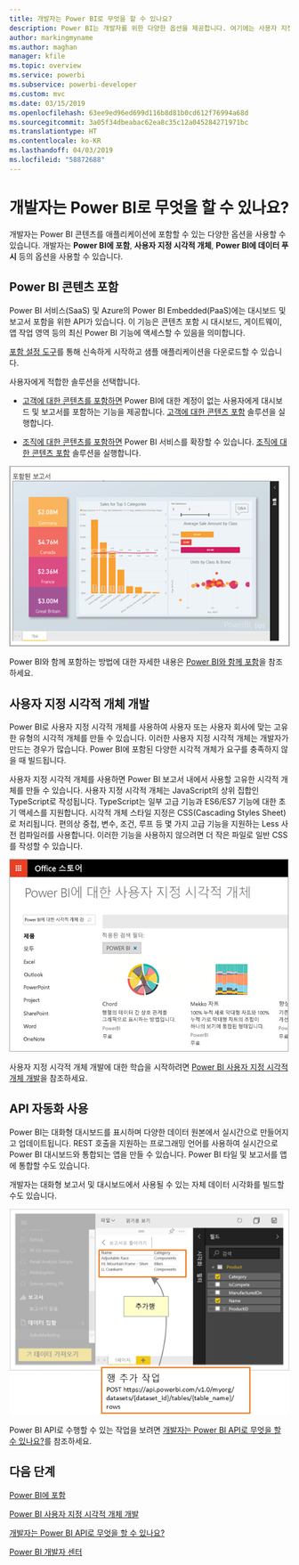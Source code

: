 ```yaml
---
title: 개발자는 Power BI로 무엇을 할 수 있나요?
description: Power BI는 개발자를 위한 다양한 옵션을 제공합니다. 여기에는 사용자 지정 시각적 개체에서 스트리밍 데이터 세트에 이르는 다양한 옵션이 포함됩니다.
author: markingmyname
ms.author: maghan
manager: kfile
ms.topic: overview
ms.service: powerbi
ms.subservice: powerbi-developer
ms.custom: mvc
ms.date: 03/15/2019
ms.openlocfilehash: 63ee9ed96ed699d116b8d81b0cd612f76994a68d
ms.sourcegitcommit: 3a05f34dbeabac62ea8c35c12a045284271971bc
ms.translationtype: HT
ms.contentlocale: ko-KR
ms.lasthandoff: 04/03/2019
ms.locfileid: "58872688"
---
```

# <a name="what-can-developers-do-with-power-bi"></a>개발자는 Power BI로 무엇을 할 수 있나요?

개발자는 Power BI 콘텐츠를 애플리케이션에 포함할 수 있는 다양한 옵션을 사용할 수 있습니다. 개발자는 **Power BI에 포함**, **사용자 지정 시각적 개체**, **Power BI에 데이터 푸시** 등의 옵션을 사용할 수 있습니다.

## <a name="embedding-power-bi-content"></a>Power BI 콘텐츠 포함

Power BI 서비스(SaaS) 및 Azure의 Power BI Embedded(PaaS)에는 대시보드 및 보고서 포함을 위한 API가 있습니다. 이 기능은 콘텐츠 포함 시 대시보드, 게이트웨이, 앱 작업 영역 등의 최신 Power BI 기능에 액세스할 수 있음을 의미합니다.

[포함 설정 도구](https://aka.ms/embedsetup)를 통해 신속하게 시작하고 샘플 애플리케이션을 다운로드할 수 있습니다.

사용자에게 적합한 솔루션을 선택합니다.

* [고객에 대한 콘텐츠를 포함하면](embedding.md#embedding-for-your-customers) Power BI에 대한 계정이 없는 사용자에게 대시보드 및 보고서를 포함하는 기능을 제공합니다. [고객에 대한 콘텐츠 포함](https://aka.ms/embedsetup/AppOwnsData) 솔루션을 실행합니다.

* [조직에 대한 콘텐츠를 포함하면](embedding.md#embedding-for-your-organization) Power BI 서비스를 확장할 수 있습니다. [조직에 대한 콘텐츠 포함](https://aka.ms/embedsetup/UserOwnsData) 솔루션을 실행합니다.

![PBIE 샘플](media/what-can-you-do/what-can-you-do-02.png)

Power BI와 함께 포함하는 방법에 대한 자세한 내용은 [Power BI와 함께 포함](embedding.md)을 참조하세요.

## <a name="developing-custom-visuals"></a>사용자 지정 시각적 개체 개발

Power BI로 사용자 지정 시각적 개체를 사용하여 사용자 또는 사용자 회사에 맞는 고유한 유형의 시각적 개체를 만들 수 있습니다. 이러한 사용자 지정 시각적 개체는 개발자가 만드는 경우가 많습니다. Power BI에 포함된 다양한 시각적 개체가 요구를 충족하지 않을 때 빌드됩니다.

사용자 지정 시각적 개체를 사용하면 Power BI 보고서 내에서 사용할 고유한 시각적 개체를 만들 수 있습니다. 사용자 지정 시각적 개체는 JavaScript의 상위 집합인 TypeScript로 작성됩니다. TypeScript는 일부 고급 기능과 ES6/ES7 기능에 대한 초기 액세스를 지원합니다. 시각적 개체 스타일 지정은 CSS(Cascading Styles Sheet)로 처리됩니다. 편의상 중첩, 변수, 조건, 루프 등 몇 가지 고급 기능을 지원하는 Less 사전 컴파일러를 사용합니다. 이러한 기능을 사용하지 않으려면 더 작은 파일로 일반 CSS를 작성할 수 있습니다.

![CV 샘플](media/what-can-you-do/powerbi-custom-visual-store.png)

사용자 지정 시각적 개체 개발에 대한 학습을 시작하려면 [Power BI 사용자 지정 시각적 개체 개발](custom-visual-develop-tutorial.md)을 참조하세요.

## <a name="using-api-automation"></a>API 자동화 사용

Power BI는 대화형 대시보드를 표시하며 다양한 데이터 원본에서 실시간으로 만들어지고 업데이트됩니다. REST 호출을 지원하는 프로그래밍 언어를 사용하여 실시간으로 Power BI 대시보드와 통합되는 앱을 만들 수 있습니다. Power BI 타일 및 보고서를 앱에 통합할 수도 있습니다.

개발자는 대화형 보고서 및 대시보드에서 사용될 수 있는 자체 데이터 시각화를 빌드할 수도 있습니다.

![데이터 푸시 샘플](media/what-can-you-do/powerbi-push-data.png)

Power BI API로 수행할 수 있는 작업을 보려면 [개발자는 Power BI API로 무엇을 할 수 있나요?](overview-of-power-bi-rest-api.md)를 참조하세요.

## <a name="next-steps"></a>다음 단계

[Power BI에 포함](embedding.md)  

[Power BI 사용자 지정 시각적 개체 개발](https://microsoft.github.io/PowerBI-visuals/docs/step-by-step-lab/developing-a-power-bi-custom-visual/)

[개발자는 Power BI API로 무엇을 할 수 있나요?](overview-of-power-bi-rest-api.md)

[Power BI 개발자 센터](https://powerbi.microsoft.com/developers/)